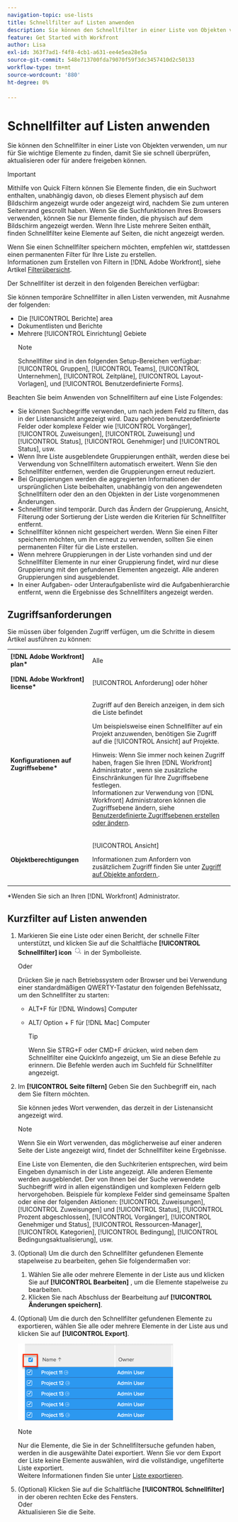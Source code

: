 ```yaml
---
navigation-topic: use-lists
title: Schnellfilter auf Listen anwenden
description: Sie können den Schnellfilter in einer Liste von Objekten verwenden, um nur für Sie wichtige Elemente zu finden, damit Sie sie schnell überprüfen, aktualisieren oder für andere freigeben können.
feature: Get Started with Workfront
author: Lisa
exl-id: 363f7ad1-f4f8-4cb1-a631-ee4e5ea28e5a
source-git-commit: 548e713700fda79070f59f3dc3457410d2c50133
workflow-type: tm+mt
source-wordcount: '880'
ht-degree: 0%

---
```


# Schnellfilter auf Listen anwenden

<!--
{{highlighted-preview}}
-->

Sie können den Schnellfilter in einer Liste von Objekten verwenden, um nur für Sie wichtige Elemente zu finden, damit Sie sie schnell überprüfen, aktualisieren oder für andere freigeben können.

>[!IMPORTANT]
>
>Mithilfe von Quick Filtern können Sie Elemente finden, die ein Suchwort enthalten, unabhängig davon, ob dieses Element physisch auf dem Bildschirm angezeigt wurde oder angezeigt wird, nachdem Sie zum unteren Seitenrand gescrollt haben. Wenn Sie die Suchfunktionen Ihres Browsers verwenden, können Sie nur Elemente finden, die physisch auf dem Bildschirm angezeigt werden. Wenn Ihre Liste mehrere Seiten enthält, finden Schnellfilter keine Elemente auf Seiten, die nicht angezeigt werden.

Wenn Sie einen Schnellfilter speichern möchten, empfehlen wir, stattdessen einen permanenten Filter für Ihre Liste zu erstellen.\
Informationen zum Erstellen von Filtern in [!DNL Adobe Workfront], siehe Artikel [Filterübersicht](../../../reports-and-dashboards/reports/reporting-elements/filters-overview.md).

Der Schnellfilter ist derzeit in den folgenden Bereichen verfügbar:


Sie können temporäre Schnellfilter in allen Listen verwenden, mit Ausnahme der folgenden:

* Die [!UICONTROL Berichte] area
* Dokumentlisten und Berichte
* Mehrere [!UICONTROL Einrichtung] Gebiete
  >[!NOTE]
  >
  >Schnellfilter sind in den folgenden Setup-Bereichen verfügbar: [!UICONTROL Gruppen], [!UICONTROL Teams], [!UICONTROL Unternehmen], [!UICONTROL Zeitpläne], [!UICONTROL Layout-Vorlagen], und [!UICONTROL Benutzerdefinierte Forms].


Beachten Sie beim Anwenden von Schnellfiltern auf eine Liste Folgendes:

* Sie können Suchbegriffe verwenden, um nach jedem Feld zu filtern, das in der Listenansicht angezeigt wird. Dazu gehören benutzerdefinierte Felder oder komplexe Felder wie [!UICONTROL Vorgänger], [!UICONTROL Zuweisungen], [!UICONTROL Zuweisung] und [!UICONTROL Status], [!UICONTROL Genehmiger] und [!UICONTROL Status], usw.
* Wenn Ihre Liste ausgeblendete Gruppierungen enthält, werden diese bei Verwendung von Schnellfiltern automatisch erweitert. Wenn Sie den Schnellfilter entfernen, werden die Gruppierungen erneut reduziert.
* Bei Gruppierungen werden die aggregierten Informationen der ursprünglichen Liste beibehalten, unabhängig von den angewendeten Schnellfiltern oder den an den Objekten in der Liste vorgenommenen Änderungen.
* Schnellfilter sind temporär. Durch das Ändern der Gruppierung, Ansicht, Filterung oder Sortierung der Liste werden die Kriterien für Schnellfilter entfernt.
* Schnellfilter können nicht gespeichert werden. Wenn Sie einen Filter speichern möchten, um ihn erneut zu verwenden, sollten Sie einen permanenten Filter für die Liste erstellen.
* Wenn mehrere Gruppierungen in der Liste vorhanden sind und der Schnellfilter Elemente in nur einer Gruppierung findet, wird nur diese Gruppierung mit den gefundenen Elementen angezeigt. Alle anderen Gruppierungen sind ausgeblendet.
* In einer Aufgaben- oder Unteraufgabenliste wird die Aufgabenhierarchie entfernt, wenn die Ergebnisse des Schnellfilters angezeigt werden.

## Zugriffsanforderungen

Sie müssen über folgenden Zugriff verfügen, um die Schritte in diesem Artikel ausführen zu können:

<table style="table-layout:auto"> 
 <col> 
 <col> 
 <tbody> 
  <tr> 
   <td role="rowheader"><b>[!DNL Adobe Workfront] plan*</b></td> 
   <td> <p>Alle</p> </td> 
  </tr> 
  <tr> 
   <td role="rowheader"><b>[!DNL Adobe Workfront] license*</b></td> 
   <td> <p>[!UICONTROL Anforderung] oder höher</p> </td> 
  </tr> 
  <tr> 
   <td role="rowheader"><b>Konfigurationen auf Zugriffsebene*</b></td> 
   <td> <p>Zugriff auf den Bereich anzeigen, in dem sich die Liste befindet</p> <p>Um beispielsweise einen Schnellfilter auf ein Projekt anzuwenden, benötigen Sie Zugriff auf die [!UICONTROL Ansicht] auf Projekte.</p> <p>Hinweis: Wenn Sie immer noch keinen Zugriff haben, fragen Sie Ihren [!DNL Workfront] Administrator , wenn sie zusätzliche Einschränkungen für Ihre Zugriffsebene festlegen.<br>Informationen zur Verwendung von [!DNL Workfront] Administratoren können die Zugriffsebene ändern, siehe <a href="../../../administration-and-setup/add-users/configure-and-grant-access/create-modify-access-levels.md" class="MCXref xref">Benutzerdefinierte Zugriffsebenen erstellen oder ändern</a>.</p> </td> 
  </tr> 
  <tr> 
   <td role="rowheader"><b>Objektberechtigungen</b></td> 
   <td> <p>[!UICONTROL Ansicht]</p> <p>Informationen zum Anfordern von zusätzlichem Zugriff finden Sie unter <a href="../../../workfront-basics/grant-and-request-access-to-objects/request-access.md" class="MCXref xref">Zugriff auf Objekte anfordern </a>.</p> </td> 
  </tr> 
 </tbody> 
</table>

&#42;Wenden Sie sich an Ihren [!DNL Workfront] Administrator.

## Kurzfilter auf Listen anwenden

1. Markieren Sie eine Liste oder einen Bericht, der schnelle Filter unterstützt, und klicken Sie auf die Schaltfläche **[!UICONTROL Schnellfilter] icon** ![](assets/qs-quick-filter-icon.png) in der Symbolleiste.

   Oder

   Drücken Sie je nach Betriebssystem oder Browser und bei Verwendung einer standardmäßigen QWERTY-Tastatur den folgenden Befehlssatz, um den Schnellfilter zu starten:

   * ALT+F für [!DNL Windows] Computer
   * ALT/ Option + F für [!DNL Mac] Computer

     >[!TIP]
     >
     >Wenn Sie STRG+F oder CMD+F drücken, wird neben dem Schnellfilter eine QuickInfo angezeigt, um Sie an diese Befehle zu erinnern. Die Befehle werden auch im Suchfeld für Schnellfilter angezeigt.

1. Im **[!UICONTROL Seite filtern]** Geben Sie den Suchbegriff ein, nach dem Sie filtern möchten.

   Sie können jedes Wort verwenden, das derzeit in der Listenansicht angezeigt wird.

   >[!NOTE]
   >
   >Wenn Sie ein Wort verwenden, das möglicherweise auf einer anderen Seite der Liste angezeigt wird, findet der Schnellfilter keine Ergebnisse.

   Eine Liste von Elementen, die den Suchkriterien entsprechen, wird beim Eingeben dynamisch in der Liste angezeigt. Alle anderen Elemente werden ausgeblendet. Der von Ihnen bei der Suche verwendete Suchbegriff wird in allen eigenständigen und komplexen Feldern gelb hervorgehoben. Beispiele für komplexe Felder sind gemeinsame Spalten oder eine der folgenden Aktionen: [!UICONTROL Zuweisungen], [!UICONTROL Zuweisungen] und [!UICONTROL Status], [!UICONTROL Prozent abgeschlossen], [!UICONTROL Vorgänger], [!UICONTROL Genehmiger und Status], [!UICONTROL Ressourcen-Manager], [!UICONTROL Kategorien], [!UICONTROL Bedingung], [!UICONTROL Bedingungsaktualisierung], usw.

1. (Optional) Um die durch den Schnellfilter gefundenen Elemente stapelweise zu bearbeiten, gehen Sie folgendermaßen vor:

   1. Wählen Sie alle oder mehrere Elemente in der Liste aus und klicken Sie auf **[!UICONTROL Bearbeiten]** , um die Elemente stapelweise zu bearbeiten.
   1. Klicken Sie nach Abschluss der Bearbeitung auf **[!UICONTROL Änderungen speichern]**.

1. (Optional) Um die durch den Schnellfilter gefundenen Elemente zu exportieren, wählen Sie alle oder mehrere Elemente in der Liste aus und klicken Sie auf **[!UICONTROL Export]**.

   ![select_all_projects_with_highlight__1_.png](assets/select-all-projects-with-highlight--1--350x173.png)

   >[!NOTE]
   >
   >Nur die Elemente, die Sie in der Schnellfiltersuche gefunden haben, werden in die ausgewählte Datei exportiert. Wenn Sie vor dem Export der Liste keine Elemente auswählen, wird die vollständige, ungefilterte Liste exportiert.\
   >Weitere Informationen finden Sie unter [Liste exportieren](../../../workfront-basics/navigate-workfront/use-lists/export-lists.md).

1. (Optional) Klicken Sie auf die Schaltfläche **[!UICONTROL Schnellfilter]** in der oberen rechten Ecke des Fensters.\
   Oder\
   Aktualisieren Sie die Seite.

